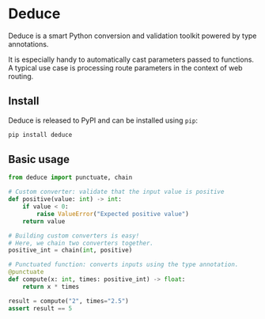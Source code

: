 # Deduce

Deduce is a smart Python conversion and validation toolkit powered by type annotations.

It is especially handy to automatically cast parameters passed to functions. A typical use case is processing route parameters in the context of web routing.

## Install

Deduce is released to PyPI and can be installed using `pip`:

```bash
pip install deduce
```

## Basic usage

```python
from deduce import punctuate, chain

# Custom converter: validate that the input value is positive
def positive(value: int) -> int:
    if value < 0:
        raise ValueError("Expected positive value")
    return value

# Building custom converters is easy!
# Here, we chain two converters together.
positive_int = chain(int, positive)

# Punctuated function: converts inputs using the type annotation.
@punctuate
def compute(x: int, times: positive_int) -> float:
    return x * times

result = compute("2", times="2.5")
assert result == 5
```
